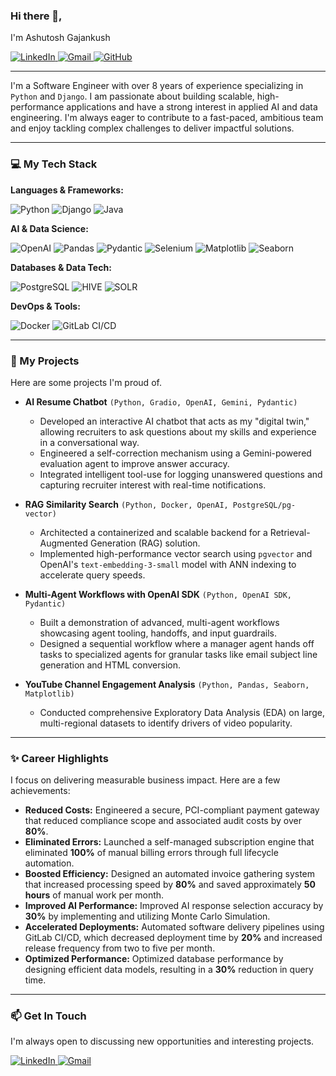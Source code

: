 ### Hi there 👋,   
I'm Ashutosh Gajankush

<a href="https://linkedin.com/in/ashutoshgajankush" target="_blank">
<img src="https://img.shields.io/badge/LinkedIn-0077B5?style=for-the-badge&logo=linkedin&logoColor=white" alt="LinkedIn">
</a>
<a href="mailto:ashutosh.gajankush94@gmail.com">
<img src="https://img.shields.io/badge/Gmail-D14836?style=for-the-badge&logo=gmail&logoColor=white" alt="Gmail">
</a>
<a href="https://github.com/agajankush" target="_blank">
<img src="https://img.shields.io/badge/GitHub-181717?style=for-the-badge&logo=github&logoColor=white" alt="GitHub">
</a>

---

I'm a Software Engineer with over 8 years of experience specializing in `Python` and `Django`. I am passionate about building scalable, high-performance applications and have a strong interest in applied AI and data engineering. I'm always eager to contribute to a fast-paced, ambitious team and enjoy tackling complex challenges to deliver impactful solutions.

---

### 💻 My Tech Stack

**Languages & Frameworks:**

<p>
<img src="https://img.shields.io/badge/Python-3776AB?style=for-the-badge&logo=python&logoColor=white" alt="Python">
<img src="https://img.shields.io/badge/Django-092E20?style=for-the-badge&logo=django&logoColor=white" alt="Django">
<img src="https://img.shields.io/badge/Java-ED8B00?style=for-the-badge&logo=openjdk&logoColor=white" alt="Java">
</p>

**AI & Data Science:**

<p>
<img src="https://img.shields.io/badge/OpenAI-412991?style=for-the-badge&logo=openai&logoColor=white" alt="OpenAI">
<img src="https://img.shields.io/badge/Pandas-150458?style=for-the-badge&logo=pandas&logoColor=white" alt="Pandas">
<img src="https://img.shields.io/badge/Pydantic-E92063?style=for-the-badge&logo=pydantic&logoColor=white" alt="Pydantic">
<img src="https://img.shields.io/badge/Selenium-43B02A?style=for-the-badge&logo=selenium&logoColor=white" alt="Selenium">
<img src="https://img.shields.io/badge/Matplotlib-3776AB?style=for-the-badge&logo=matplotlib&logoColor=white" alt="Matplotlib">
<img src="https://img.shields.io/badge/Seaborn-3776AB?style=for-the-badge&logo=seaborn&logoColor=white" alt="Seaborn">
</p>

**Databases & Data Tech:**

<p>
<img src="https://img.shields.io/badge/PostgreSQL-4169E1?style=for-the-badge&logo=postgresql&logoColor=white" alt="PostgreSQL">
<img src="https://img.shields.io/badge/Apache%20Hive-FDEE21?style=for-the-badge&logo=apachehive&logoColor=black" alt="HIVE">
<img src="https://img.shields.io/badge/Apache%20Solr-D9411E?style=for-the-badge&logo=apache%20solr&logoColor=white" alt="SOLR">
</p>

**DevOps & Tools:**

<p>
<img src="https://img.shields.io/badge/Docker-2496ED?style=for-the-badge&logo=docker&logoColor=white" alt="Docker">
<img src="https://img.shields.io/badge/GitLab-FC6D26?style=for-the-badge&logo=gitlab&logoColor=white" alt="GitLab CI/CD">
</p>

---

### 🚀 My Projects

Here are some projects I'm proud of.

* **AI Resume Chatbot** `(Python, Gradio, OpenAI, Gemini, Pydantic)`
  * Developed an interactive AI chatbot that acts as my "digital twin," allowing recruiters to ask questions about my skills and experience in a conversational way.
  * Engineered a self-correction mechanism using a Gemini-powered evaluation agent to improve answer accuracy.
  * Integrated intelligent tool-use for logging unanswered questions and capturing recruiter interest with real-time notifications.

* **RAG Similarity Search** `(Python, Docker, OpenAI, PostgreSQL/pg-vector)`
  * Architected a containerized and scalable backend for a Retrieval-Augmented Generation (RAG) solution.
  * Implemented high-performance vector search using `pgvector` and OpenAI's `text-embedding-3-small` model with ANN indexing to accelerate query speeds.

* **Multi-Agent Workflows with OpenAI SDK** `(Python, OpenAI SDK, Pydantic)`
  * Built a demonstration of advanced, multi-agent workflows showcasing agent tooling, handoffs, and input guardrails.
  * Designed a sequential workflow where a manager agent hands off tasks to specialized agents for granular tasks like email subject line generation and HTML conversion.

* **YouTube Channel Engagement Analysis** `(Python, Pandas, Seaborn, Matplotlib)`
  * Conducted comprehensive Exploratory Data Analysis (EDA) on large, multi-regional datasets to identify drivers of video popularity.

---

### ✨ Career Highlights

I focus on delivering measurable business impact. Here are a few achievements:

* **Reduced Costs:** Engineered a secure, PCI-compliant payment gateway that reduced compliance scope and associated audit costs by over **80%**.
* **Eliminated Errors:** Launched a self-managed subscription engine that eliminated **100%** of manual billing errors through full lifecycle automation.
* **Boosted Efficiency:** Designed an automated invoice gathering system that increased processing speed by **80%** and saved approximately **50 hours** of manual work per month.
* **Improved AI Performance:** Improved AI response selection accuracy by **30%** by implementing and utilizing Monte Carlo Simulation.
* **Accelerated Deployments:** Automated software delivery pipelines using GitLab CI/CD, which decreased deployment time by **20%** and increased release frequency from two to five per month.
* **Optimized Performance:** Optimized database performance by designing efficient data models, resulting in a **30%** reduction in query time.

---

### 📫 Get In Touch

I'm always open to discussing new opportunities and interesting projects.

<a href="https://linkedin.com/in/ashutoshgajankush" target="_blank">
<img src="https://img.shields.io/badge/LinkedIn-0077B5?style=for-the-badge&logo=linkedin&logoColor=white" alt="LinkedIn">
</a>
<a href="mailto:ashutosh.gajankush94@gmail.com">
<img src="https://img.shields.io/badge/Gmail-D14836?style=for-the-badge&logo=gmail&logoColor=white" alt="Gmail">
</a>
